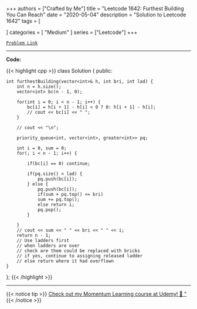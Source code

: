 
+++
authors = ["Crafted by Me"]
title = "Leetcode 1642: Furthest Building You Can Reach"
date = "2020-05-04"
description = "Solution to Leetcode 1642"
tags = [
    
]
categories = [
    "Medium"
]
series = ["Leetcode"]
+++



[`Problem Link`](https://leetcode.com/problems/furthest-building-you-can-reach/description/)

---

**Code:**

{{< highlight cpp >}}
class Solution {
public:

    int furthestBuilding(vector<int>& h, int bri, int lad) {
        int n = h.size();
        vector<int> bc(n - 1, 0);
        
        for(int i = 0; i < n - 1; i++) {
            bc[i] = h[i + 1] - h[i] < 0 ? 0: h[i + 1] - h[i];
            // cout << bc[i] << " ";
        }
 
        // cout << "\n";
        
        priority_queue<int, vector<int>, greater<int>> pq;
        
        int i = 0, sum = 0;
        for(; i < n - 1; i++) {

            if(bc[i] == 0) continue;
            
            if(pq.size() < lad) {
                pq.push(bc[i]);
            } else {
                pq.push(bc[i]);
                if(sum + pq.top() <= bri)
                sum += pq.top();
                else return i;
                pq.pop();
            }
            
        }
        // cout << sum << " " << bri << " " << i;
        return n - 1;
        // Use ladders first
        // when ladders are over
        // check are them could be replaced with bricks
        // if yes, continue to assigning released ladder
        // else return where it had overflown
    }
};
{{< /highlight >}}



---



{{< notice tip >}}
[Check out my Momentum Learning course at Udemy! 🚀 "](https://www.udemy.com/course/blind-75-the-data-structures-and-algorithms-essentials/)
{{< /notice >}}


